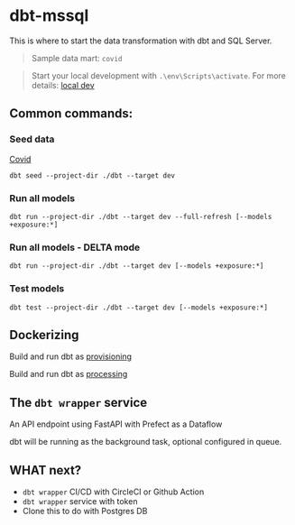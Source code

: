 # dbt-mssql
This is where to start the data transformation with dbt and SQL Server.
> Sample data mart: `covid`

> Start your local development with `.\env\Scripts\activate`. For more details: [local dev](.local_dev.md)

## Common commands:
### Seed data
[Covid](/dbt/data/covid/covid_raw.csv)
```
dbt seed --project-dir ./dbt --target dev
```

### Run all models
```
dbt run --project-dir ./dbt --target dev --full-refresh [--models +exposure:*]
```

### Run all models - DELTA mode
```
dbt run --project-dir ./dbt --target dev [--models +exposure:*]
```

### Test models
```
dbt test --project-dir ./dbt --target dev [--models +exposure:*]
```

## Dockerizing
Build and run dbt as [provisioning](/.docker/provision.md)

Build and run dbt as [processing](/.docker/processing.md)


## The `dbt wrapper` service
An API endpoint using FastAPI with Prefect as a Dataflow

dbt will be running as the background task, optional configured in queue.




## WHAT next?
- `dbt wrapper` CI/CD with CircleCI or Github Action
- `dbt wrapper` service with token
- Clone this to do with Postgres DB
